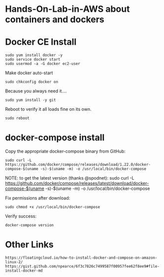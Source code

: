 # Hands-On-Lab-in-AWS about containers and dockers

# Docker CE Install
```
sudo yum install docker -y
sudo service docker start
sudo usermod -a -G docker ec2-user
```

Make docker auto-start
```
sudo chkconfig docker on
```

Because you always need it....
```
sudo yum install -y git
```

Reboot to verify it all loads fine on its own.
```
sudo reboot
```

# docker-compose install

Copy the appropriate docker-compose binary from GitHub:
```
sudo curl -L https://github.com/docker/compose/releases/download/1.22.0/docker-compose-$(uname -s)-$(uname -m) -o /usr/local/bin/docker-compose
```
NOTE: to get the latest version (thanks @spodnet): sudo curl -L https://github.com/docker/compose/releases/latest/download/docker-compose-$(uname -s)-$(uname -m) -o /usr/local/bin/docker-compose


Fix permissions after download:
```
sudo chmod +x /usr/local/bin/docker-compose
```

Verify success:
```
docker-compose version
```

# Other Links
```
https://floatingcloud.io/how-to-install-docker-and-compose-on-amazon-linux-2/
https://gist.github.com/npearce/6f3c7826c7499587f00957fee62f8ee9#file-install-docker-md
```
